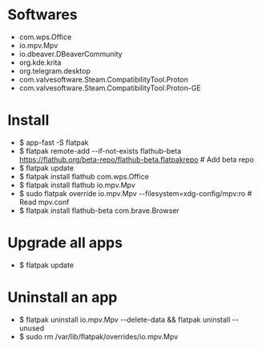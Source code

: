 Softwares
=====
* com.wps.Office
* io.mpv.Mpv
* io.dbeaver.DBeaverCommunity
* org.kde.krita
* org.telegram.desktop
* com.valvesoftware.Steam.CompatibilityTool.Proton
* com.valvesoftware.Steam.CompatibilityTool.Proton-GE

Install
=====
* $ app-fast -S flatpak
* $ flatpak remote-add --if-not-exists flathub-beta https://flathub.org/beta-repo/flathub-beta.flatpakrepo # Add beta repo
* $ flatpak update
* $ flatpak install flathub com.wps.Office
* $ flatpak install flathub io.mpv.Mpv
* $ sudo flatpak override io.mpv.Mpv --filesystem=xdg-config/mpv:ro # Read mpv.conf
* $ flatpak install flathub-beta com.brave.Browser

Upgrade all apps
=====
* $ flatpak update

Uninstall an app
======
* $ flatpak uninstall io.mpv.Mpv --delete-data && flatpak uninstall --unused
* $ sudo rm /var/lib/flatpak/overrides/io.mpv.Mpv
